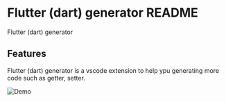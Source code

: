 # Flutter (dart) generator README

Flutter (dart) generator

## Features

Flutter (dart) generator is a vscode extension to help ypu generating more code such as getter, setter.

![Demo](https://github.com/hienlh/flutter-dart-generator-code/raw/master/demo.gif)
